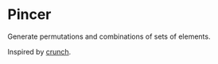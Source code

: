 # Pincer

Generate permutations and combinations of sets of elements.

Inspired by [crunch](https://sourceforge.net/projects/crunch-wordlist/).